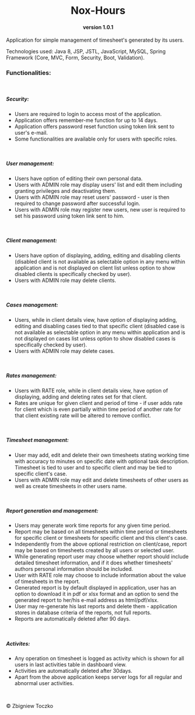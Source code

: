 <br>
<h1 style="text-align: center">Nox-Hours</h1>
<h4 style="text-align: center">version 1.0.1</h4>

<p> Application for simple management of timesheet's generated by its users.</p>
<p>Technologies used: Java 8, JSP, JSTL, JavaScript, MySQL, Spring Framework (Core, MVC, Form, Security, Boot, Validation).</p>

<h3><b>Functionalities:</b></h2>
<br>

<h5>Security:</h5>
<ul>
<li>Users are required to login to access most of the application.</li>
<li>Application offers remember-me function for up to 14 days.</li>
<li>Application offers password reset function using token link sent to user's e-mail.</li>
<li>Some functionalities are available only for users with specific roles.</li>
</ul>
<br>

<h5>User management:</h5>
<ul>
<li>Users have option of editing their own personal data.</li>
<li>Users with ADMIN role may display users' list and edit them including granting privileges and deactivating them.</li>
<li>Users with ADMIN role may reset users' password - user is then required to change password after successful login.</li>
<li>Users with ADMIN role may register new users, new user is required to set his password using token link sent to him.</li>
</ul>
<br>

<h5>Client management:</h5>
<ul>
<li>Users have option of displaying, adding, editing and disabling clients (disabled client is not available as selectable option in any menu within application and is not displayed on client list unless option to show disabled clients is specifically checked by user).</li>
<li>Users with ADMIN role may delete clients.</li>
</ul>
<br>

<h5>Cases management:</h5>
<ul>
<li>Users, while in client details view, have option of displaying adding, editing and disabling cases tied to that specific client (disabled case is not available as selectable option in any menu within application and is not displayed on cases list unless option to show disabled cases is specifically checked by user).</li>
<li>Users with ADMIN role may delete cases.</li>
</ul>
<br>

<h5>Rates management:</h5>
<ul>
<li>Users with RATE role, while in client details view, have option of displaying, adding and deleting rates set for that client.</li>
<li>Rates are unique for given client and period of time - if user adds rate for client which is even partially within time period of another rate for that client existing rate will be altered to remove conflict.</li>
</ul>
<br>

<h5>Timesheet management:</h5>
<ul>
<li>User may add, edit and delete their own timesheets stating working time with accuracy to minutes on specific date with optional task description. Timesheet is tied to user and to specific client and may be tied to specific client's case.</li>
<li>Users with ADMIN role may edit and delete timesheets of other users as well as create timesheets in other users name.</li>
</ul>
<br>

<h5>Report generation and management:</h5>
<ul>
<li>Users may generate work time reports for any given time period.</li>
<li>Report may be based on all timesheets within time period or timesheets for specific client or timesheets for specific client and this client's case.</li>
<li>Independently from the above optional restriction on client/case, report may be based on timesheets created by all users or selected user.</li>
<li>While generating report user may choose whether report should include detailed timesheet information, and if it does whether timesheets' authors personal information should be included.</li>
<li>User with RATE role may choose to include information about the value of timesheets in the report.</li>
<li>Generated report is by default displayed in application, user has an option to download it in pdf or xlsx format and an option to send the generated report to her/his e-mail address as html/pdf/xlsx.</li>
<li>User may re-generate his last reports and delete them - application stores in database criteria of the reports, not full reports.</li>
<li>Reports are automatically deleted after 90 days.</li>
</ul>
<br>

<h5>Activites:</h5>
<ul>
<li>Any operation on timesheet is logged as activity which is shown for all users in last activities table in dashboard view.</li>
<li>Activities are automatically deleted after 30days.</li>
<li>Apart from the above application keeps server logs for all regular and abnormal user activities.</li>
</ul>
<br>

<p>&copy Zbigniew Toczko</p>